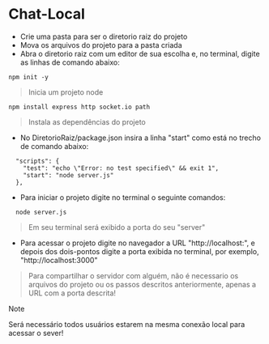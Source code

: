 # Chat-Local

- Crie uma pasta para ser o diretorio raiz do projeto
- Mova os arquivos do projeto para a pasta criada
- Abra o diretorio raiz com um editor de sua escolha e, no terminal, digite as linhas de comando abaixo:

```
npm init -y
```
> Inicia um projeto node
```
npm install express http socket.io path
```
> Instala as dependências do projeto

- No DiretorioRaiz/package.json insira a linha "start" como está no trecho de comando abaixo:

```
  "scripts": {
    "test": "echo \"Error: no test specified\" && exit 1",
    "start": "node server.js"
  },
```
- Para iniciar o projeto digite no terminal o seguinte comandos:

```
  node server.js
```
> Em seu terminal será exibido a porta do seu "server"

- Para acessar o projeto digite no navegador a URL "http://localhost:", e depois dos dois-pontos digite a porta exibida no terminal, por exemplo, "http://localhost:3000"

> Para compartilhar o servidor com alguém, não é necessario os arquivos do projeto ou os passos descritos anteriormente, apenas a URL com a porta descrita!


> [!NOTE]
> Será necessário todos usuários estarem na mesma conexão local para acessar o sever!

